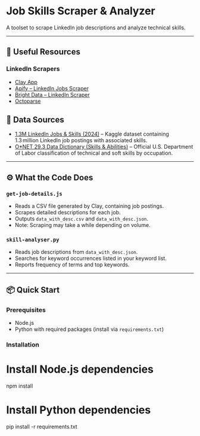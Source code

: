 # Job Skills Scraper & Analyzer

A toolset to scrape LinkedIn job descriptions and analyze technical skills.

---

## 🚀 Useful Resources

### LinkedIn Scrapers
- [Clay App](https://app.clay.com/)  
- [Apify – LinkedIn Jobs Scraper](https://apify.com/bebity/linkedin-jobs-scraper)  
- [Bright Data – LinkedIn Scraper](https://brightdata.com/products/web-scraper/linkedin)  
- [Octoparse](https://www.octoparse.com/)

## 📂 Data Sources

- [1.3M LinkedIn Jobs & Skills (2024)](https://www.kaggle.com/datasets/asaniczka/1‑3m‑linkedin‑jobs‑and‑skills‑2024/data) – Kaggle dataset containing 1.3 million LinkedIn job postings with associated skills.  
- [O*NET 29.3 Data Dictionary (Skills & Abilities)](https://www.onetcenter.org/dictionary/29.3/text/) – Official U.S. Department of Labor classification of technical and soft skills by occupation.


---

## ⚙️ What the Code Does

### `get-job-details.js`
- Reads a CSV file generated by Clay, containing job postings.
- Scrapes detailed descriptions for each job.
- Outputs `data_with_desc.csv` and `data_with_desc.json`.
- Note: Scraping may take a while depending on volume.

### `skill-analyser.py`
- Reads job descriptions from `data_with_desc.json`.
- Searches for keyword occurrences listed in your keyword list.
- Reports frequency of terms and top keywords.

---

## 📦 Quick Start

### Prerequisites
- Node.js  
- Python with required packages (install via `requirements.txt`)

### Installation

# Install Node.js dependencies
npm install

# Install Python dependencies
pip install -r requirements.txt
